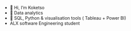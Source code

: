- 👋 Hi, I’m Koketso
- 👀 Data analytics
- 🌱 SQL, Python & visualisation tools ( Tableau + Power BI)
- ALX software Engineering student

